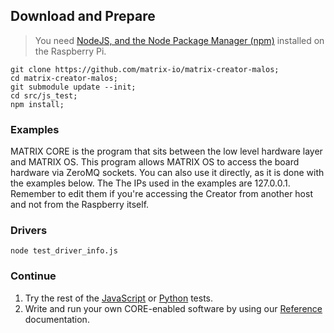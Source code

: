 ## Download and Prepare
> You need [NodeJS, and the Node Package Manager (npm)](https://nodejs.org/en/download/) installed on the Raspberry Pi.
```language-bash
git clone https://github.com/matrix-io/matrix-creator-malos;
cd matrix-creator-malos;
git submodule update --init;
cd src/js_test;
npm install;
```

### Examples
MATRIX CORE is the program that sits between the low level hardware layer and MATRIX OS. This program allows MATRIX OS to access the board hardware via ZeroMQ sockets. You can also use it directly, as it is done with the examples below. The The IPs used in the examples are 127.0.0.1. Remember to edit them if you're accessing the Creator from another host and not from the Raspberry itself.

### Drivers

```language-bash
node test_driver_info.js
```

### Continue
1. Try the rest of the [JavaScript](../examples/jstests.md) or [Python](../examples/pytests.md) tests.
1. Write and run your own CORE-enabled software by using our [Reference](../reference/index.md) documentation.